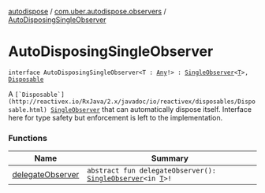 [autodispose](../../index.md) / [com.uber.autodispose.observers](../index.md) / [AutoDisposingSingleObserver](./index.md)

# AutoDisposingSingleObserver

`interface AutoDisposingSingleObserver<T : `[`Any`](https://kotlinlang.org/api/latest/jvm/stdlib/kotlin/-any/index.html)`!> : `[`SingleObserver`](http://reactivex.io/RxJava/2.x/javadoc/io/reactivex/SingleObserver.html)`<`[`T`](index.md#T)`>, `[`Disposable`](http://reactivex.io/RxJava/2.x/javadoc/io/reactivex/disposables/Disposable.html)

A ``[`Disposable`](http://reactivex.io/RxJava/2.x/javadoc/io/reactivex/disposables/Disposable.html) ``[`SingleObserver`](http://reactivex.io/RxJava/2.x/javadoc/io/reactivex/SingleObserver.html) that can automatically dispose itself. Interface here for type safety but enforcement is left to the implementation.

### Functions

| Name | Summary |
|---|---|
| [delegateObserver](delegate-observer.md) | `abstract fun delegateObserver(): `[`SingleObserver`](http://reactivex.io/RxJava/2.x/javadoc/io/reactivex/SingleObserver.html)`<in `[`T`](index.md#T)`>!` |
